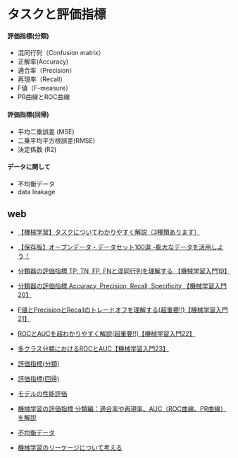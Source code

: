 # タスクと評価指標

#### 評価指標(分類)
- 混同行列（Confusion matrix）
- 正解率(Accuracy)
- 適合率（Precision）
- 再現率（Recall）
- F値（F-measure）
- PR曲線とROC曲線
#### 評価指標(回帰)
- 平均二乗誤差 (MSE)
- 二乗平均平方根誤差(RMSE)
- 決定係数 (R2)
#### データに関して
- 不均衡データ
- data leakage

## web
- [【機械学習】タスクについてわかりやすく解説（3種類あります）](https://doctorsato.com/python_tasks/)
- [【保存版】オープンデータ・データセット100選 -膨大なデータを活用しよう！](https://ainow.ai/2020/03/02/183280/)

- [分類器の評価指標 TP, TN, FP, FNと混同行列を理解する 【機械学習入門19】](https://datawokagaku.com/confusion_matrix/)
- [分類器の評価指標 Accuracy, Precision, Recall, Specificity 【機械学習入門20】](https://datawokagaku.com/classifier_metrics1/)
- [F値とPrecisionとRecallのトレードオフを理解する(超重要!!)【機械学習入門21】](https://datawokagaku.com/f1score/)
- [ROCとAUCを超わかりやすく解説(超重要!!)【機械学習入門22】](https://datawokagaku.com/roc/)
- [多クラス分類におけるROCとAUC【機械学習入門23】](https://datawokagaku.com/multiclass_roc/)

- [評価指標(分類)](https://aiacademy.jp/texts/show/?id=34&context=subject-metrics)
- [評価指標(回帰)](https://aiacademy.jp/texts/show/?id=298&context=subject-metrics)
- [モデルの性能評価](https://uribo.github.io/practical-ds/03/model-performance.html)
- [機械学習の評価指標 分類編：適合率や再現率、AUC（ROC曲線、PR曲線）を解説](https://www.codexa.net/ml-evaluation-cls/)
- [不均衡データ](https://qiita.com/tk-tatsuro/items/10e9dbb3f2cf030e2119) 
- [機械学習のリーケージについて考える](https://note.com/kenichiro/n/n2ff08344160a)
